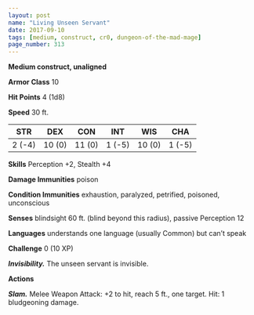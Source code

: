 ```yaml
---
layout: post
name: "Living Unseen Servant"
date: 2017-09-10
tags: [medium, construct, cr0, dungeon-of-the-mad-mage]
page_number: 313
---
```


**Medium construct, unaligned**

**Armor Class** 10

**Hit Points** 4 (1d8)

**Speed** 30 ft.

|   STR   |   DEX   |   CON   |   INT   |   WIS   |   CHA   |
|:-----:|:-----:|:-----:|:-----:|:-----:|:-----:|
| 2 (-4) | 10 (0) | 11 (0) | 1 (-5) | 10 (0) | 1 (-5) |

**Skills** Perception +2, Stealth +4

**Damage Immunities** poison

**Condition Immunities** exhaustion, paralyzed, petrified, poisoned, unconscious

**Senses** blindsight 60 ft. (blind beyond this radius), passive Perception 12

**Languages** understands one language (usually Common) but can’t speak

**Challenge** 0 (10 XP)

***Invisibility.*** The unseen servant is invisible.

**Actions**

***Slam.*** Melee Weapon Attack: +2 to hit, reach 5 ft., one target. Hit: 1 bludgeoning damage.
